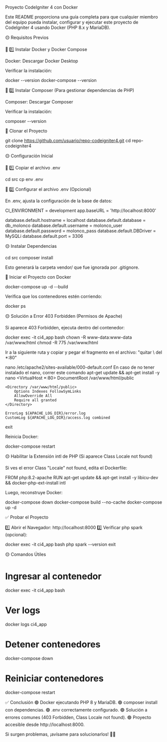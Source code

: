 Proyecto CodeIgniter 4 con Docker

Este README proporciona una guía completa para que cualquier miembro del equipo pueda instalar, configurar y ejecutar este proyecto de CodeIgniter 4 usando Docker (PHP 8.x y MariaDB).

🟡 Requisitos Previos

📌 1️⃣ Instalar Docker y Docker Compose

Docker: Descargar Docker Desktop

Verificar la instalación:

docker --version
docker-compose --version

📌 2️⃣ Instalar Composer (Para gestionar dependencias de PHP)

Composer: Descargar Composer

Verificar la instalación:

composer --version

🚀 Clonar el Proyecto

git clone https://github.com/usuario/repo-codeigniter4.git
cd repo-codeigniter4

🟡 Configuración Inicial

📌 1️⃣ Copiar el archivo .env

cd src
cp env .env

📌 2️⃣ Configurar el archivo .env (Opcional)

En .env, ajusta la configuración de la base de datos:

CI_ENVIRONMENT = development
app.baseURL = 'http://localhost:8000'

database.default.hostname = localhost
database.default.database = db_molonco
database.default.username = molonco_user
database.default.password = molonco_pass
database.default.DBDriver = MySQLi
database.default.port = 3306

🟡 Instalar Dependencias

cd src
composer install

Esto generará la carpeta vendor/ que fue ignorada por .gitignore.

🚀 Iniciar el Proyecto con Docker

docker-compose up -d --build

Verifica que los contenedores estén corriendo:

docker ps

🟡 Solución a Error 403 Forbidden (Permisos de Apache)

Si aparece 403 Forbidden, ejecuta dentro del contenedor:

docker exec -it ci4_app bash
chown -R www-data:www-data /var/www/html
chmod -R 775 /var/www/html

Ir a la siguiente ruta y copiar y pegar el fragmento en el archivo: "quitar \ del \*:80"

nano /etc/apache2/sites-available/000-default.conf
En caso de no tener instalado el nano, correr este comando apt-get update && apt-get install -y nano
<VirtualHost \*:80>
DocumentRoot /var/www/html/public

    <Directory /var/www/html/public>
        Options Indexes FollowSymLinks
        AllowOverride All
        Require all granted
    </Directory>

    ErrorLog ${APACHE_LOG_DIR}/error.log
    CustomLog ${APACHE_LOG_DIR}/access.log combined

</VirtualHost>

exit

Reinicia Docker:

docker-compose restart

🟡 Habilitar la Extensión intl de PHP (Si aparece Class Locale not found)

Si ves el error Class "Locale" not found, edita el Dockerfile:

FROM php:8.2-apache
RUN apt-get update && apt-get install -y libicu-dev && docker-php-ext-install intl

Luego, reconstruye Docker:

docker-compose down
docker-compose build --no-cache
docker-compose up -d

✅ Probar el Proyecto

1️⃣ Abrir el Navegador: http://localhost:8000
2️⃣ Verificar php spark (opcional):

docker exec -it ci4_app bash
php spark --version
exit

🟡 Comandos Útiles

# Ingresar al contenedor

docker exec -it ci4_app bash

# Ver logs

docker logs ci4_app

# Detener contenedores

docker-compose down

# Reiniciar contenedores

docker-compose restart

✅ Conclusión
🟢 Docker ejecutando PHP 8 y MariaDB.
🟢 composer install con dependencias.
🟢 .env correctamente configurado.
🟢 Solución a errores comunes (403 Forbidden, Class Locale not found).
🟢 Proyecto accesible desde http://localhost:8000.

Si surgen problemas, ¡avísame para solucionarlos! 🚀😊
